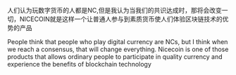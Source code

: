 人们认为玩数字货币的人都是NC,但是我认为当我们的共识达成时，那将会改变一切，NICECOIN就是这样一个让普通人参与到素质货币使人们体验区块链技术的优势的产品


People think that people who play digital currency are NCs, but I think when we reach a consensus, that will change everything. Nicecoin is one of those products
that allows ordinary people to participate in quality currency and experience the benefits of blockchain technology
